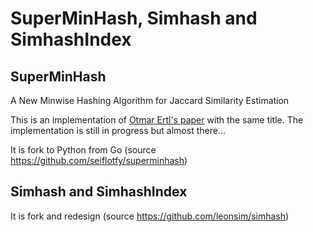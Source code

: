 # SuperMinHash, Simhash and SimhashIndex

## SuperMinHash

A New Minwise Hashing Algorithm for Jaccard Similarity Estimation

This is an implementation of [Otmar Ertl's paper](https://arxiv.org/pdf/1706.05698.pdf) with the same title.
The implementation is still in progress but almost there...

It is fork to Python from Go (source https://github.com/seiflotfy/superminhash)

## Simhash and SimhashIndex

It is fork and redesign (source https://github.com/leonsim/simhash)

